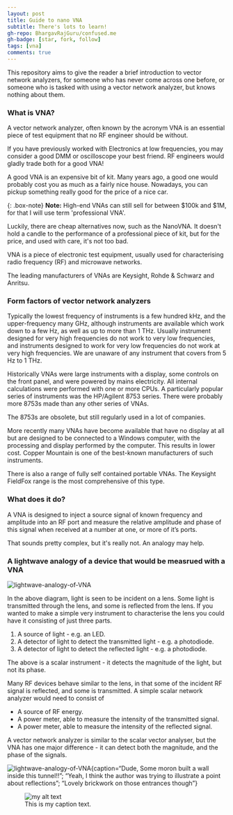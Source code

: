 ```yaml
---
layout: post
title: Guide to nano VNA
subtitle: There's lots to learn!
gh-repo: BhargavRajGuru/confused.me
gh-badge: [star, fork, follow]
tags: [vna]
comments: true
---
```


This repository aims to give the reader a brief introduction to vector network analyzers, for someone who has never come across one before, or someone who is tasked with using a vector network analyzer, but knows nothing about them.

### What is VNA?

A vector network analyzer, often known by the acronym VNA is an essential piece of test equipment that no RF engineer should be without.

If you have previously worked with Electronics at low frequencies, you may consider a good DMM or oscilloscope your best friend. RF engineers would gladly trade both for a good VNA!

A good VNA is an expensive bit of kit. Many years ago, a good one would probably cost you as much as a fairly nice house. Nowadays, you can pickup something really good for the price of a nice car.

{: .box-note}
**Note:** High-end VNAs can still sell for between $100k and $1M, for that I will use term 'professional VNA'.

Luckily, there are cheap alternatives now, such as the NanoVNA. It doesn't hold a candle to the performance of a professional piece of kit, but for the price, and used with care, it's not too bad.

VNA is a piece of electronic test equipment, usually used for characterising radio frequency (RF) and microwave networks. 

The leading manufacturers of VNAs are Keysight, Rohde & Schwarz and Anritsu.

### Form factors of vector network analyzers

Typically the lowest frequency of instruments is a few hundred kHz, and the upper-frequency many GHz, although instruments are available which work down to a few Hz, as well as up to more than 1 THz. Usually instrument designed for very high frequencies do not work to very low frequencies, and instruments designed to work for very low frequencies do not work at very high frequencies. We are unaware of any instrument that covers from 5 Hz to 1 THz.

Historically VNAs were large instruments with a display, some controls on the front panel, and were powered by mains electricity. All internal calculations were performed with one or more CPUs. A particularly popular series of instruments was the HP/Agilent 8753 series. There were probably more 8753s made than any other series of VNAs.

The 8753s are obsolete, but still regularly used in a lot of companies.

More recently many VNAs have become available that have no display at all but are designed to be connected to a Windows computer, with the processing and display performed by the computer. This results in lower cost. Copper Mountain is one of the best-known manufacturers of such instruments.

There is also a range of fully self contained portable VNAs. The Keysight FieldFox range is the most comprehensive of this type.

### What does it do?

A VNA is designed to inject a source signal of known frequency and amplitude into an RF port and measure the relative amplitude and phase of this signal when received at a number at one, or more of it’s ports.

That sounds pretty complex, but it's really not. An analogy may help.

### A lightwave analogy of a device that would be measrued with a VNA

![lightwave-analogy-of-VNA](/confused.me/assets/img/lightwave-analogy-of-VNA.png)

In the above diagram, light is seen to be incident on a lens. Some light is transmitted through the lens, and some is reflected from the lens. If you wanted to make a simple very instrument to characterise the lens you could have it consisting of just three parts.

1. A source of light - e.g. an LED.
2. A detector of light to detect the transmitted light - e.g. a photodiode.
3. A detector of light to detect the reflected light - e.g. a photodiode.

The above is a scalar instrument - it detects the magnitude of the light, but not its phase.

Many RF devices behave similar to the lens, in that some of the incident RF signal is reflected, and some is transmitted. A simple scalar network analyzer would need to consist of

- A source of RF energy.
- A power meter, able to measure the intensity of the transmitted signal.
- A power meter, able to measure the intensity of the reflected signal.

A vector network analyzer is similar to the scalar vector analyser, but the VNA has one major difference - it can detect both the magnitude, and the phase of the signals.

![lightwave-analogy-of-VNA{caption=“Dude, Some moron built a wall inside this tunnel!!”; “Yeah, I think the author was trying to illustrate a point about reflections”; “Lovely brickwork on those entrances though”}](/confused.me/assets/img/tunnel.png)

<figure>
  <img src="/confused.me/assets/img/tunnel.png" alt="my alt text"/>
  <figcaption>This is my caption text.</figcaption>
</figure>